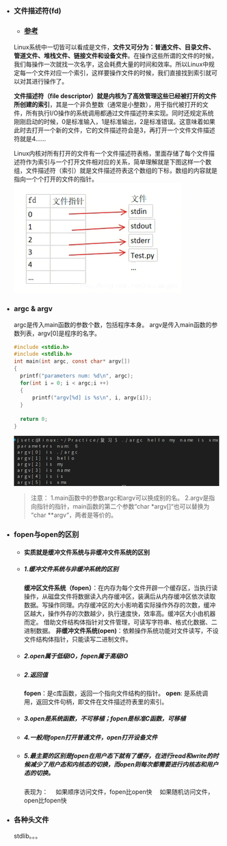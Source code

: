 * ### 文件描述符(fd)
  * ### [参考](https://blog.csdn.net/yushuaigee/article/details/107883964)

  Linux系统中一切皆可以看成是文件，**文件又可分为：普通文件、目录文件、管道文件、堆栈文件、链接文件和设备文件**。在操作这些所谓的文件的时候，我们每操作一次就找一次名字，这会耗费大量的时间和效率。所以Linux中规定每一个文件对应一个索引，这样要操作文件的时候，我们直接找到索引就可以对其进行操作了。

  **文件描述符（file descriptor）就是内核为了高效管理这些已经被打开的文件所创建的索引**，其是一个非负整数（通常是小整数），用于指代被打开的文件，所有执行I/O操作的系统调用都通过文件描述符来实现。同时还规定系统刚刚启动的时候，0是标准输入，1是标准输出，2是标准错误。这意味着如果此时去打开一个新的文件，它的文件描述符会是3，再打开一个文件文件描述符就是4......

  Linux内核对所有打开的文件有一个文件描述符表格，里面存储了每个文件描述符作为索引与一个打开文件相对应的关系，简单理解就是下图这样一个数组，文件描述符（索引）就是文件描述符表这个数组的下标，数组的内容就是指向一个个打开的文件的指针。
  ![](${currentFileDir}/20230515100207.png)

* ### argc & argv
  argc是传入main函数的参数个数，包括程序本身。
  argv是传入main函数的参数列表，argv[0]是程序的名字。
  ```c
  #include <stdio.h>
  #include <stdlib.h>
  int main(int argc, const char* argv[])
  {
    printf("parameters num: %d\n", argc);
    for(int i = 0; i < argc;i ++)
    {
        printf("argv[%d] is %s\n", i, argv[i]);
    }

    return 0;
  }
  ```
  ![](${currentFileDir}/20230517101824.png)

  > 注意：
  1.main函数中的参数argc和argv可以换成别的名。
  2.argv是指向指针的指针，main函数的第二个参数“char *argv[]“也可以替换为 “char **argv“，两者是等价的。



* ### fopen与open的区别
  * #### 实质就是缓冲文件系统与非缓冲文件系统的区别
  * ##### 1.缓冲文件系统与非缓冲系统的区别
    **缓冲区文件系统（fopen）**：在内存为每个文件开辟一个缓存区，当执行读操作，从磁盘文件将数据读入内存缓冲区，装满后从内存缓冲区依次读取数据。写操作同理。内存缓冲区的大小影响着实际操作外存的次数，缓冲区越大，操作外存的次数越少，执行速度快，效率高。缓冲区大小由机器而定。
    借助文件结构体指针对文件管理，可读写字符串、格式化数据、二进制数据。
    **非缓冲文件系统(open)**：依赖操作系统功能对文件读写，不设文件结构体指针，只能读写二进制文件。
  * ##### 2.open属于低级IO，fopen属于高级IO
  * ##### 2.返回值
    **fopen**：是c库函数，返回一个指向文件结构的指针。
    **open**: 是系统调用，返回文件句柄，即文件在文件描述符表里的索引。
  * ##### 3.open是系统函数，不可移植；fopen是标准C函数，可移植
  * ##### 4.一般用fopen打开普通文件，open打开设备文件
  * ##### 5.最主要的区别是fopen在用户态下就有了缓存，在进行read和write的时候减少了用户态和内核态的切换，而open则每次都需要进行内核态和用户态的切换。
    表现为：
    &emsp;如果顺序访问文件，fopen比open快
    &emsp;如果随机访问文件，open比fopen快
    
   

* ### 各种头文件
  stdlib。。。